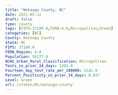 ```yaml
---
title: "Watauga County, NC"
date: 2021-05-22
draft: false
type: county
tags: [FIPS:37189.0,FEMA:4.0,Micropolitan,Green]
categories: [NC]
County: Watauga County
State: NC
FIPS: 37189.0
FEMA_Region: 4.0
Population: 56177.0
NCHS_Urban_Rural_Classification: Micropolitan
Tests_in_prior_14_days: 1203.0
Fourteen_day_test_rate_per_100000: 2141.0
Percent_Positivity_in_prior_14_days: 0.027
Level: Green
url: /states/NC/watauga-county
---
```



